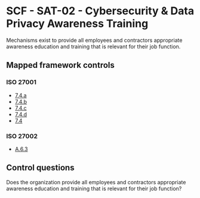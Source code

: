 # SCF - SAT-02 - Cybersecurity & Data Privacy Awareness Training
Mechanisms exist to provide all employees and contractors appropriate awareness education and training that is relevant for their job function. 
## Mapped framework controls
### ISO 27001
- [7.4.a](../iso27001/7.md#74a)
- [7.4.b](../iso27001/7.md#74b)
- [7.4.c](../iso27001/7.md#74c)
- [7.4.d](../iso27001/7.md#74d)
- [7.4](../iso27001/7.md#74)
  
### ISO 27002
- [A.6.3](../iso27002/a-6.md#a63)
  
## Control questions
Does the organization provide all employees and contractors appropriate awareness education and training that is relevant for their job function? 
  